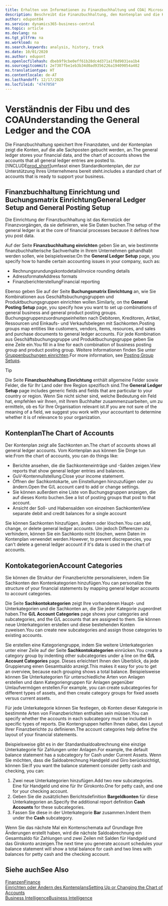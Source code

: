 ```yaml
---
title: Erhalten von Informationen zu Finanzbuchhaltung und COA| Microsoft Docs
description: Beschreibt die Finanzbuchhaltung, den Kontenplan und die Kontokategorien.
author: edupont04
ms.service: dynamics365-business-central
ms.topic: article
ms.devlang: na
ms.tgt_pltfrm: na
ms.workload: na
ms.search.keywords: analysis, history, track
ms.date: 10/01/2020
ms.author: edupont
ms.openlocfilehash: dbeb9f9cbe0eff61b28dc4d371a1f8d9031ea1b4
ms.sourcegitcommit: 2e7307fbe1eb3b34d0ad9356226a19409054a402
ms.translationtype: HT
ms.contentlocale: de-AT
ms.lasthandoff: 12/17/2020
ms.locfileid: "4747058"
---
```

# <a name="understanding-the-general-ledger-and-the-coa"></a><span data-ttu-id="69e7d-103">Verständnis der Fibu und des COA</span><span class="sxs-lookup"><span data-stu-id="69e7d-103">Understanding the General Ledger and the COA</span></span>

<span data-ttu-id="69e7d-104">Die Finanzbuchhaltung speichert Ihre Finanzdaten, und der Kontenplan zeigt die Konten, auf die alle Sachposten gebucht werden, an.</span><span class="sxs-lookup"><span data-stu-id="69e7d-104">The general ledger stores your financial data, and the chart of accounts shows the accounts that all general ledger entries are posted to.</span></span> [!INCLUDE[prod_short](includes/prod_short.md)]<span data-ttu-id="69e7d-105">umfasst einen Standardkontenplan, der zur Unterstützung Ihres Unternehmens bereit steht.</span><span class="sxs-lookup"><span data-stu-id="69e7d-105">includes a standard chart of accounts that is ready to support your business.</span></span>

## <a name="general-ledger-setup-and-general-posting-setup"></a><span data-ttu-id="69e7d-106">Finanzbuchhaltung Einrichtung und Buchungsmatrix Einrichtung</span><span class="sxs-lookup"><span data-stu-id="69e7d-106">General Ledger Setup and General Posting Setup</span></span>

<span data-ttu-id="69e7d-107">Die Einrichtung der Finanzbuchhaltung ist das Kernstück der Finanzvorgängen, da sie definieren, wie Sie Daten buchen.</span><span class="sxs-lookup"><span data-stu-id="69e7d-107">The setup of the general ledger is at the core of financial processes because it defines how you post data.</span></span>  

<span data-ttu-id="69e7d-108">Auf der Seite **Finanzbuchhaltung einrichten** geben Sie an, wie bestimmte finanzbuchhalterische Sachverhalte in Ihrem Unternehmen gehandhabt werden sollen, wie beispielsweise:</span><span class="sxs-lookup"><span data-stu-id="69e7d-108">On the **General Ledger Setup** page, you specify how to handle certain accounting issues in your company, such as:</span></span>  

* <span data-ttu-id="69e7d-109">Rechnungsrundungskontodetails</span><span class="sxs-lookup"><span data-stu-id="69e7d-109">Invoice rounding details</span></span>  
* <span data-ttu-id="69e7d-110">Adressformate</span><span class="sxs-lookup"><span data-stu-id="69e7d-110">Address formats</span></span>  
* <span data-ttu-id="69e7d-111">Finanzberichterstellung</span><span class="sxs-lookup"><span data-stu-id="69e7d-111">Financial reporting</span></span>  

<span data-ttu-id="69e7d-112">Ebenso geben Sie auf der Seite **Buchungsmatrix Einrichtung** an, wie Sie Kombinationen aus Geschäftsbuchungsgruppen und Produktbuchungsgruppen einrichten wollen.</span><span class="sxs-lookup"><span data-stu-id="69e7d-112">Similarly, on the **General Posting Setup** page, you specify how you want to set up combinations of general business and general product posting groups.</span></span> <span data-ttu-id="69e7d-113">Buchungsgruppenzuordnungseinheiten nach Debitoren, Kreditoren, Artikel, Ressourcen und Einkaufs- und Verkaufsbelegen mit Sachkonten.</span><span class="sxs-lookup"><span data-stu-id="69e7d-113">Posting groups map entities like customers, vendors, items, resources, and sales and purchase documents to general ledger accounts.</span></span> <span data-ttu-id="69e7d-114">Für jede Kombination aus Geschäftsbuchungsgruppe und Produktbuchungsgruppe geben Sie eine Zeile ein.</span><span class="sxs-lookup"><span data-stu-id="69e7d-114">You fill in a line for each combination of business posting group and product posting group.</span></span> <span data-ttu-id="69e7d-115">Weitere Informationen finden Sie unter [Gruppenbuchungen einrichten](finance-posting-groups.md).</span><span class="sxs-lookup"><span data-stu-id="69e7d-115">For more information, see [Posting Group Setups](finance-posting-groups.md).</span></span>  

> [!TIP]
> <span data-ttu-id="69e7d-116">Die Seite **Finanzbuchhaltung Einrichtung** enthält allgemeine Felder sowie Felder, die für Ihr Land oder Ihre Region spezifisch sind.</span><span class="sxs-lookup"><span data-stu-id="69e7d-116">The **General Ledger Setup** page includes generic fields and fields that are particular to your country or region.</span></span> <span data-ttu-id="69e7d-117">Wenn Sie nicht sicher sind, welche Bedeutung ein Feld hat, empfehlen wir Ihnen, mit Ihrem Buchhalter zusammenzuarbeiten, um zu ermitteln, ob es für Ihre Organisation relevant ist.</span><span class="sxs-lookup"><span data-stu-id="69e7d-117">If you are not sure of the meaning of a field, we suggest you work with your accountant to determine whether it is of relevance to your organization.</span></span>  

## <a name="the-chart-of-accounts"></a><span data-ttu-id="69e7d-118">Kontenplan</span><span class="sxs-lookup"><span data-stu-id="69e7d-118">The Chart of Accounts</span></span>

<span data-ttu-id="69e7d-119">Der Kontenplan zeigt alle Sachkonten an.</span><span class="sxs-lookup"><span data-stu-id="69e7d-119">The chart of accounts shows all general ledger accounts.</span></span> <span data-ttu-id="69e7d-120">Vom Kontenplan aus können Sie Dinge tun wie:</span><span class="sxs-lookup"><span data-stu-id="69e7d-120">From the chart of accounts, you can do things like:</span></span>  

* <span data-ttu-id="69e7d-121">Berichte ansehen, die die Sachkonteneinträge und -Salden zeigen.</span><span class="sxs-lookup"><span data-stu-id="69e7d-121">View reports that show general ledger entries and balances.</span></span>  
* <span data-ttu-id="69e7d-122">GuV-Kontennullstellung.</span><span class="sxs-lookup"><span data-stu-id="69e7d-122">Close your income statement.</span></span>  
* <span data-ttu-id="69e7d-123">Öffnen der Sachkontokarte, um Einstellungen hinzuzufügen oder zu ändern.</span><span class="sxs-lookup"><span data-stu-id="69e7d-123">Open the G/L account card to add or change settings.</span></span>  
* <span data-ttu-id="69e7d-124">Sie können außerdem eine Liste von Buchungsgruppen anzeigen, die auf dieses Konto buchen.</span><span class="sxs-lookup"><span data-stu-id="69e7d-124">See a list of posting groups that post to that account.</span></span>
* <span data-ttu-id="69e7d-125">Ansicht der Soll- und Habensalden von einzelnen Sachkonten</span><span class="sxs-lookup"><span data-stu-id="69e7d-125">View separate debit and credit balances for a single account</span></span>  

<span data-ttu-id="69e7d-126">Sie können Sachkonten hinzufügen, ändern oder löschen.</span><span class="sxs-lookup"><span data-stu-id="69e7d-126">You can add, change, or delete general ledger accounts.</span></span> <span data-ttu-id="69e7d-127">Um jedoch Differenzen zu verhindern, können Sie ein Sachkonto nicht löschen, wenn Daten im Kontenplan verwendet werden.</span><span class="sxs-lookup"><span data-stu-id="69e7d-127">However, to prevent discrepancies, you can't delete a general ledger account if it's data is used in the chart of accounts.</span></span>  

## <a name="account-categories"></a><span data-ttu-id="69e7d-128">Kontokategorien</span><span class="sxs-lookup"><span data-stu-id="69e7d-128">Account Categories</span></span>

<span data-ttu-id="69e7d-129">Sie können die Struktur der Finanzberichte personalisieren, indem Sie Sachkonten den Kontenkategorien hinzufügen.</span><span class="sxs-lookup"><span data-stu-id="69e7d-129">You can personalize the structure of your financial statements by mapping general ledger accounts to account categories.</span></span>  

<span data-ttu-id="69e7d-130">Die Seite **Sachkontokategorien** zeigt Ihre vorhandenen Haupt- und Unterkategorien und die Sachkonten an, die Sie jeder Kategorie zugeordnet haben.</span><span class="sxs-lookup"><span data-stu-id="69e7d-130">The **G/L Account Categories** page shows your categories and subcategories, and the G/L accounts that are assigned to them.</span></span> <span data-ttu-id="69e7d-131">Sie können neue Unterkategorien erstellen und diese bestehenden Konten zuweisen.</span><span class="sxs-lookup"><span data-stu-id="69e7d-131">You can create new subcategories and assign those categories to existing accounts.</span></span>  

<span data-ttu-id="69e7d-132">Sie erstellen eine Kategoriengruppe, indem Sie weitere Unterkategorien unter einer Zeile auf der Seite **Sachkontokategorien** einrücken.</span><span class="sxs-lookup"><span data-stu-id="69e7d-132">You create a category group by indenting other subcategories under a line on the **G/L Account Categories** page.</span></span> <span data-ttu-id="69e7d-133">Dieses erleichtert Ihnen den Überblick, da jede Gruppierung einen Gesamtsaldo anzeigt.</span><span class="sxs-lookup"><span data-stu-id="69e7d-133">This makes it easy for you to get an overview, because each grouping shows a total balance.</span></span> <span data-ttu-id="69e7d-134">Beispielsweise können Sie Unterkategorien für unterschiedliche Arten von Anlagen erstellen und dann Kategoriengruppen für Anlagen gegenüber Umlaufvermögen erstellen.</span><span class="sxs-lookup"><span data-stu-id="69e7d-134">For example, you can create subcategories for different types of assets, and then create category groups for fixed assets versus current assets.</span></span>  

<span data-ttu-id="69e7d-135">Für jede Unterkategorie können Sie festlegen, ob Konten dieser Kategorie in bestimmte Arten von Finanzberichten enthalten sein müssen.</span><span class="sxs-lookup"><span data-stu-id="69e7d-135">You can specify whether the accounts in each subcategory must be included in specific types of reports.</span></span> <span data-ttu-id="69e7d-136">Die Kontengruppen helfen Ihnen dabei, das Layout Ihrer Finanzberichte zu definieren.</span><span class="sxs-lookup"><span data-stu-id="69e7d-136">The account categories help define the layout of your financial statements.</span></span>  

<span data-ttu-id="69e7d-137">Beispielsweise gibt es in der Standardsaldoabrechnung eine einzige Unterkategorie für Zahlungen unter Anlagen.</span><span class="sxs-lookup"><span data-stu-id="69e7d-137">For example, the default balance statement has a subcategory for Cash under Current Assets.</span></span> <span data-ttu-id="69e7d-138">Wenn Sie möchten, dass die Saldoabrechnung Handgeld und Giro berücksichtigt, können Sie:</span><span class="sxs-lookup"><span data-stu-id="69e7d-138">If you want the balance statement consider petty cash and checking, you can:</span></span>  

1. <span data-ttu-id="69e7d-139">Zwei neue Unterkategorien hinzufügen.</span><span class="sxs-lookup"><span data-stu-id="69e7d-139">Add two new subcategories.</span></span> <span data-ttu-id="69e7d-140">Eine für Handgeld und eine für Ihr Girokonto.</span><span class="sxs-lookup"><span data-stu-id="69e7d-140">One for petty cash, and one for your checking account.</span></span>  
2. <span data-ttu-id="69e7d-141">Geben Sie die zusätzlichen Berichtsdefinition **Bargeldkonten** für diese Unterkategorien an.</span><span class="sxs-lookup"><span data-stu-id="69e7d-141">Specify the additional report definition **Cash Accounts** for these subcategories.</span></span>  
3. <span data-ttu-id="69e7d-142">Fassen Sie diese in der Unterkategorie **Bar** zusammen.</span><span class="sxs-lookup"><span data-stu-id="69e7d-142">Indent them under the **Cash** subcategory.</span></span>  

<span data-ttu-id="69e7d-143">Wenn Sie das nächste Mal ein Kontenschemata auf Grundlage Ihre Änderungen erstellt haben, wird die nächste Saldoabrechnung ein Gesamtsaldo für Zahlungen und zwei Zeilen mit Salden für Handgeld und das Girokonto anzeigen.</span><span class="sxs-lookup"><span data-stu-id="69e7d-143">The next time you generate account schedules your balance statement will show a total balance for cash and two lines with balances for petty cash and the checking account.</span></span>  

## <a name="see-also"></a><span data-ttu-id="69e7d-144">Siehe auch</span><span class="sxs-lookup"><span data-stu-id="69e7d-144">See Also</span></span>

[<span data-ttu-id="69e7d-145">Finanzen</span><span class="sxs-lookup"><span data-stu-id="69e7d-145">Finance</span></span>](finance.md)  
[<span data-ttu-id="69e7d-146">Einrichten oder Ändern des Kontenplans</span><span class="sxs-lookup"><span data-stu-id="69e7d-146">Setting Up or Changing the Chart of Accounts</span></span>](finance-setup-chart-accounts.md)  
[<span data-ttu-id="69e7d-147">Business Intelligence</span><span class="sxs-lookup"><span data-stu-id="69e7d-147">Business Intelligence</span></span>](bi.md)  
